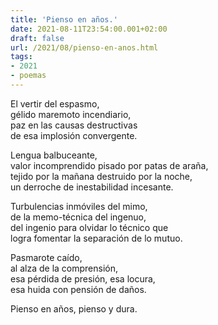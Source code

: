 ```yaml
---
title: 'Pienso en años.'
date: 2021-08-11T23:54:00.001+02:00
draft: false
url: /2021/08/pienso-en-anos.html
tags: 
- 2021
- poemas
---
```


El vertir del espasmo,  
gélido maremoto incendiario,  
paz en las causas destructivas  
de esa implosión convergente.  

Lengua balbuceante,  
valor incomprendido pisado por patas de araña,  
tejido por la mañana destruido por la noche,  
un derroche de inestabilidad incesante.  

Turbulencias inmóviles del mimo,  
de la memo-técnica del ingenuo,  
del ingenio para olvidar lo técnico que  
logra fomentar la separación de lo mutuo.  

Pasmarote caído,  
al alza de la comprensión,  
esa pérdida de presión, esa locura,  
esa huida con pensión de daños.  

Pienso en años, pienso y dura.  